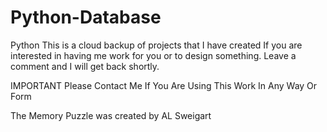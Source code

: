 # Python-Database
Python
This is a cloud backup of projects that I have created
If you are interested in having me work for you or to design something. Leave a comment and I will get back shortly.

IMPORTANT
Please Contact Me If You Are Using This Work In Any Way Or Form

The Memory Puzzle was created by AL Sweigart
